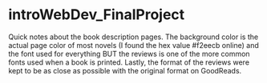 # introWebDev_FinalProject

Quick notes about the book description pages. The background color is the actual page color of most novels (I found the hex value #f2eecb online) and the font used for everything BUT the reviews is one of the more common fonts used when a book is printed. Lastly, the format of the reviews were kept to be as close as possible with the original format on GoodReads.
